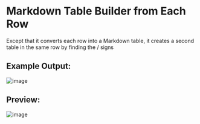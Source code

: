 # Markdown Table Builder from Each Row
Except that it converts each row into a Markdown table, it creates a second table in the same row by finding the / signs

Example Output:
---
![image](https://github.com/user-attachments/assets/cddeb3d3-7036-4ccc-aac2-b467987ceffc)

Preview:
---
![image](https://github.com/user-attachments/assets/4c11e240-54cd-41cf-a5b7-064f0b761c8b)
